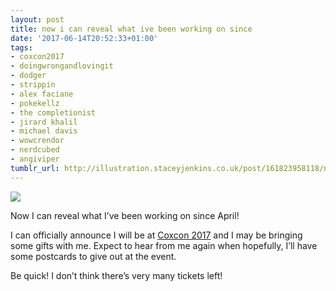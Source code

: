 ```yaml
---
layout: post
title: now i can reveal what ive been working on since
date: '2017-06-14T20:52:33+01:00'
tags:
- coxcon2017
- doingwrongandlovingit
- dodger
- strippin
- alex faciane
- pokekellz
- the completionist
- jirard khalil
- michael davis
- wowcrendor
- nerdcubed
- angiviper
tumblr_url: http://illustration.staceyjenkins.co.uk/post/161823958118/now-i-can-reveal-what-ive-been-working-on-since
---
```

 ![](/tumblr_files/tumblr_orjz7lIBQg1v28ub8o1_1280.png)  

Now I can reveal what I’ve been working on since April!

I can officially announce I will be at [Coxcon 2017](https://www.coxcon.co.uk/) and I may be bringing some gifts with me. Expect to hear from me again when hopefully, I’ll have some postcards to give out at the event.

Be quick! I don’t think there’s very many tickets left!

